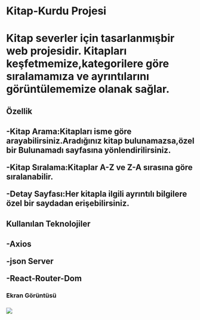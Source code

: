 <h1>Kitap-Kurdu Projesi <h1>

Kitap severler için tasarlanmışbir web projesidir.
Kitapları keşfetmemize,kategorilere göre sıralamamıza ve ayrıntılarını görüntülememize olanak sağlar.

<h2>Özellik <h2>

-Kitap Arama:Kitapları isme göre arayabilirsiniz.Aradığınız kitap bulunamazsa,özel bir Bulunamadı sayfasına yönlendirilirsiniz.

-Kitap Sıralama:Kitaplar A-Z ve Z-A sırasına göre sıralanabilir.

-Detay Sayfası:Her kitapla ilgili ayrıntılı bilgilere özel bir saydadan erişebilirsiniz.

<h2>Kullanılan Teknolojiler <h2>

-Axios

-json Server

-React-Router-Dom

<h3>Ekran Görüntüsü <h3>

![](ekran.gif)
